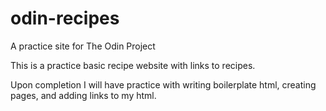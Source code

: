 # odin-recipes
A practice site for The Odin Project

This is a practice basic recipe website with links to recipes.

Upon completion I will have practice with writing boilerplate html, creating pages, and adding links to my html. 